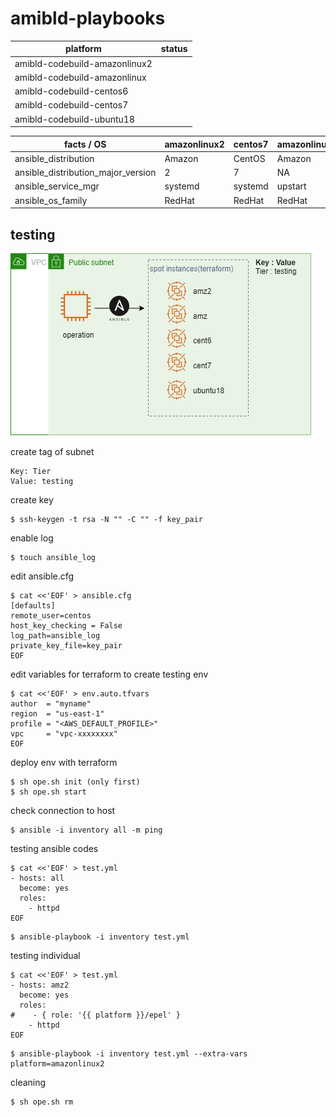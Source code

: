 # amibld-playbooks




| platform | status |
|--------------|--------|
| amibld-codebuild-amazonlinux2 | ![]()
| amibld-codebuild-amazonlinux | ![]()
| amibld-codebuild-centos6 | ![]()
| amibld-codebuild-centos7 | ![]()
| amibld-codebuild-ubuntu18 | ![]()


| facts / OS                         | amazonlinux2 | centos7 | amazonlinux | centos6 | ubuntu18 |
|------------------------------------|--------------|---------|-------------|---------|----------|
| ansible_distribution               | Amazon       | CentOS  | Amazon      | CentOS  | Ubuntu   |
| ansible_distribution_major_version | 2            | 7       | NA          | 6       | 18       |
| ansible_service_mgr                | systemd      | systemd | upstart     | upstart | systemd  |
| ansible_os_family                  | RedHat       | RedHat  | RedHat      | RedHat  | Debian   |


## testing 
![](./testingplaybook.png)

create tag of subnet
```
Key: Tier
Value: testing
```

create key
```console
$ ssh-keygen -t rsa -N "" -C "" -f key_pair
```

enable log
```console
$ touch ansible_log
```

edit ansible.cfg
```console
$ cat <<'EOF' > ansible.cfg
[defaults]
remote_user=centos
host_key_checking = False
log_path=ansible_log
private_key_file=key_pair
EOF
```

edit variables for terraform to create testing env
```console
$ cat <<'EOF' > env.auto.tfvars
author  = "myname"
region  = "us-east-1"
profile = "<AWS_DEFAULT_PROFILE>"
vpc     = "vpc-xxxxxxxx"
EOF
```


deploy env with terraform
```console
$ sh ope.sh init (only first)
$ sh ope.sh start
```

check connection to host
```console
$ ansible -i inventory all -m ping
```

testing ansible codes
```console
$ cat <<'EOF' > test.yml
- hosts: all
  become: yes
  roles:
    - httpd
EOF
```

```console
$ ansible-playbook -i inventory test.yml 
```
testing individual
```console
$ cat <<'EOF' > test.yml
- hosts: amz2
  become: yes
  roles:
#    - { role: '{{ platform }}/epel' }
    - httpd
EOF
```

```console
$ ansible-playbook -i inventory test.yml --extra-vars platform=amazonlinux2
```


cleaning
```console
$ sh ope.sh rm
```
